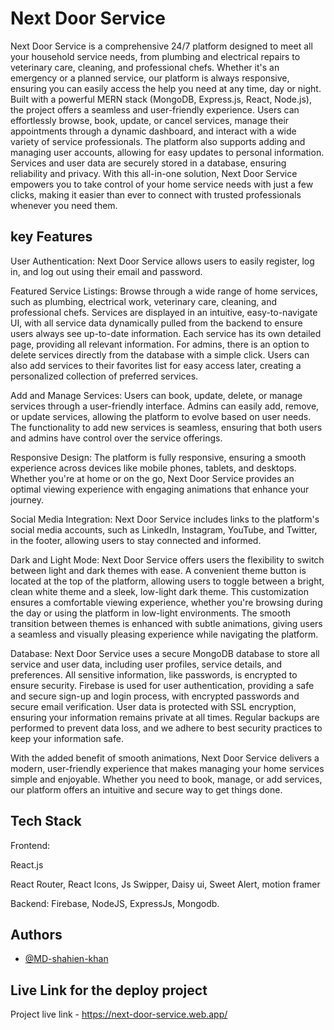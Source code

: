 
# Next Door Service


Next Door Service is a comprehensive 24/7 platform designed to meet all your household service needs, from plumbing and electrical repairs to veterinary care, cleaning, and professional chefs. Whether it's an emergency or a planned service, our platform is always responsive, ensuring you can easily access the help you need at any time, day or night. Built with a powerful MERN stack (MongoDB, Express.js, React, Node.js), the project offers a seamless and user-friendly experience. Users can effortlessly browse, book, update, or cancel services, manage their appointments through a dynamic dashboard, and interact with a wide variety of service professionals. The platform also supports adding and managing user accounts, allowing for easy updates to personal information. Services and user data are securely stored in a database, ensuring reliability and privacy. With this all-in-one solution, Next Door Service empowers you to take control of your home service needs with just a few clicks, making it easier than ever to connect with trusted professionals whenever you need them.

## key Features

User Authentication: Next Door Service allows users to easily register, log in, and log out using their email and password. 

Featured Service Listings: Browse through a wide range of home services, such as plumbing, electrical work, veterinary care, cleaning, and professional chefs. Services are displayed in an intuitive, easy-to-navigate UI, with all service data dynamically pulled from the backend to ensure users always see up-to-date information. Each service has its own detailed page, providing all relevant information. For admins, there is an option to delete services directly from the database with a simple click. Users can also add services to their favorites list for easy access later, creating a personalized collection of preferred services.

Add and Manage Services: Users can book, update, delete, or manage services through a user-friendly interface. Admins can easily add, remove, or update services, allowing the platform to evolve based on user needs. The functionality to add new services is seamless, ensuring that both users and admins have control over the service offerings.

Responsive Design: The platform is fully responsive, ensuring a smooth experience across devices like mobile phones, tablets, and desktops. Whether you're at home or on the go, Next Door Service provides an optimal viewing experience with engaging animations that enhance your journey.

Social Media Integration: Next Door Service includes links to the platform's social media accounts, such as LinkedIn, Instagram, YouTube, and Twitter, in the footer, allowing users to stay connected and informed.

Dark and Light Mode: Next Door Service offers users the flexibility to switch between light and dark themes with ease. A convenient theme button is located at the top of the platform, allowing users to toggle between a bright, clean white theme and a sleek, low-light dark theme. This customization ensures a comfortable viewing experience, whether you're browsing during the day or using the platform in low-light environments. The smooth transition between themes is enhanced with subtle animations, giving users a seamless and visually pleasing experience while navigating the platform.

Database: Next Door Service uses a secure MongoDB database to store all service and user data, including user profiles, service details, and preferences. All sensitive information, like passwords, is encrypted to ensure security. Firebase is used for user authentication, providing a safe and secure sign-up and login process, with encrypted passwords and secure email verification. User data is protected with SSL encryption, ensuring your information remains private at all times. Regular backups are performed to prevent data loss, and we adhere to best security practices to keep your information safe.

With the added benefit of smooth animations, Next Door Service delivers a modern, user-friendly experience that makes managing your home services simple and enjoyable. Whether you need to book, manage, or add services, our platform offers an intuitive and secure way to get things done.

## Tech Stack

Frontend:

React.js

React Router,  React Icons, Js Swipper, Daisy ui, Sweet Alert, motion framer

Backend:
Firebase, NodeJS, ExpressJs, Mongodb.



## Authors

- [@MD-shahien-khan](https://github.com/Md-shahien-khan)


## Live Link for the deploy project
Project live link - https://next-door-service.web.app/


